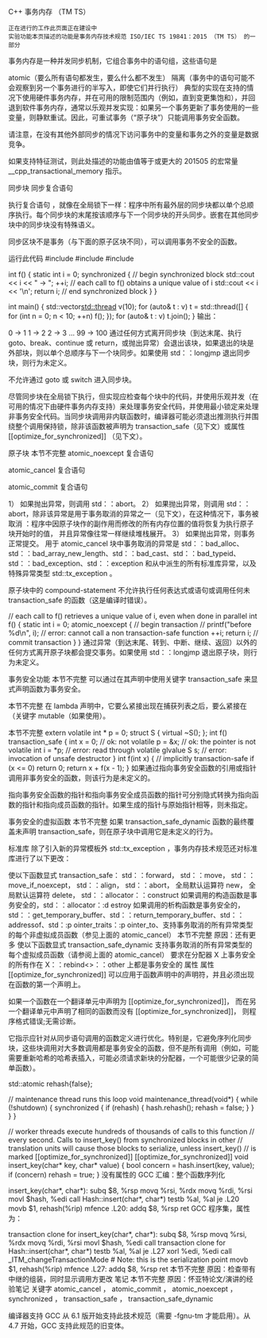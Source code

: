 C++ 事务内存 （TM TS）

	正在进行的工作此页面正在建设中
	实验功能本页描述的功能是事务内存技术规范 ISO/IEC TS 19841：2015 （TM TS） 的一部分
事务内存是一种并发同步机制，它组合事务中的语句组，这些语句是

atomic（要么所有语句都发生，要么什么都不发生）
隔离（事务中的语句可能不会观察到另一个事务进行的半写入，即使它们并行执行）
典型的实现在支持的情况下使用硬件事务内存，并在可用的限制范围内（例如，直到变更集饱和），并回退到软件事务内存，通常以乐观并发实现：如果另一个事务更新了事务使用的一些变量，则静默重试。因此，可重试事务（“原子块”）只能调用事务安全函数。

请注意，在没有其他外部同步的情况下访问事务中的变量和事务之外的变量是数据竞争。

如果支持特征测试，则此处描述的功能由值等于或更大的 201505 的宏常量 __cpp_transactional_memory 指示。

同步块
同步复合语句

执行复合语句 ，就像在全局锁下一样：程序中所有最外层的同步块都以单个总顺序执行。每个同步块的末尾按该顺序与下一个同步块的开头同步。嵌套在其他同步块中的同步块没有特殊语义。

同步区块不是事务（与下面的原子区块不同），可以调用事务不安全的函数。

运行此代码
#include <iostream>
#include <thread>
#include <vector>
 
int f()
{
    static int i = 0;
    synchronized { // begin synchronized block
        std::cout << i << " -> ";
        ++i;       // each call to f() obtains a unique value of i
        std::cout << i << '\n';
        return i;  // end synchronized block
    }
}
 
int main()
{
    std::vector<std::thread> v(10);
    for (auto& t : v)
        t = std::thread([] { for (int n = 0; n < 10; ++n) f(); });
    for (auto& t : v)
        t.join();
}
输出：

0 -> 1
1 -> 2
2 -> 3
...
99 -> 100
通过任何方式离开同步块（到达末尾、执行 goto、break、continue 或 return，或抛出异常）会退出该块，如果退出的块是外部块，则以单个总顺序与下一个块同步。如果使用 std：：longjmp 退出同步块，则行为未定义。

不允许通过 goto 或 switch 进入同步块。

尽管同步块在全局锁下执行，但实现应检查每个块中的代码，并使用乐观并发（在可用的情况下由硬件事务内存支持）来处理事务安全代码，并使用最小锁定来处理非事务安全代码。当同步块调用非内联函数时，编译器可能必须退出推测执行并围绕整个调用保持锁，除非该函数被声明为 transaction_safe（见下文）或属性 [[optimize_for_synchronized]] （见下文）。

原子块
本节不完整
atomic_noexcept 复合语句

atomic_cancel 复合语句

atomic_commit 复合语句

1） 如果抛出异常，则调用 std：：abort。
2） 如果抛出异常，则调用 std：：abort，除非该异常是用于事务取消的异常之一（见下文），在这种情况下，事务被取消 ：程序中因原子块作的副作用而修改的所有内存位置的值将恢复为执行原子块开始时的值， 并且异常像往常一样继续堆栈展开。
3） 如果抛出异常，则事务正常提交。
用于 atomic_cancel 块中事务取消的异常是 std：：bad_alloc、std：：bad_array_new_length、std：：bad_cast、std：：bad_typeid、std：：bad_exception、std：：exception 和从中派生的所有标准库异常，以及特殊异常类型 std::tx_exception<T> 。

原子块中的 compound-statement 不允许执行任何表达式或语句或调用任何未 transaction_safe 的函数（这是编译时错误）。

// each call to f() retrieves a unique value of i, even when done in parallel
int f()
{
    static int i = 0;
    atomic_noexcept { // begin transaction
//  printf("before %d\n", i); // error: cannot call a non transaction-safe function
        ++i;
        return i; // commit transaction
    }
}
通过异常（到达末尾、转到、中断、继续、返回）以外的任何方式离开原子块都会提交事务。如果使用 std：：longjmp 退出原子块，则行为未定义。

事务安全功能
本节不完整
可以通过在其声明中使用关键字 transaction_safe 来显式声明函数为事务安全。

本节不完整
在 lambda 声明中，它要么紧接出现在捕获列表之后，要么紧接在 （关键字 mutable（如果使用）。

本节不完整
extern volatile int * p = 0;
struct S
{
    virtual ~S();
};
int f() transaction_safe
{
    int x = 0;  // ok: not volatile
    p = &x;     // ok: the pointer is not volatile
    int i = *p; // error: read through volatile glvalue
    S s;        // error: invocation of unsafe destructor
}
int f(int x) { // implicitly transaction-safe
    if (x <= 0)
        return 0;
    return x + f(x - 1);
}
如果通过指向事务安全函数的引用或指针调用非事务安全的函数，则该行为是未定义的。


指向事务安全函数的指针和指向事务安全成员函数的指针可分别隐式转换为指向函数的指针和指向成员函数的指针。如果生成的指针与原始指针相等，则未指定。

事务安全的虚拟函数
本节不完整
如果 transaction_safe_dynamic 函数的最终覆盖未声明 transaction_safe，则在原子块中调用它是未定义的行为。

标准库
除了引入新的异常模板外 std::tx_exception ，事务内存技术规范还对标准库进行了以下更改：

使以下函数显式 transaction_safe：
std：：forward， std：：move， std：：move_if_noexcept， std：：align， std：：abort， 全局默认运算符 new， 全局默认运算符 delete， std：：allocator：：construct 如果调用的构造函数是事务安全的，std：：allocator：:d estroy 如果调用的析构函数是事务安全的， std：：get_temporary_buffer、std：：return_temporary_buffer、std：：addressof、std：:p ointer_traits：:p ointer_to、支持事务取消的所有异常类型的每个非虚拟成员函数（参见上面的 atomic_cancel）
本节不完整
原因：还有更多
使以下函数显式 transaction_safe_dynamic
支持事务取消的所有异常类型的每个虚拟成员函数（请参阅上面的 atomic_cancel）
要求在分配器 X 上事务安全的所有作在 X：：rebind<>：：other 上都是事务安全的
属性
属性 [[optimize_for_synchronized]] 可以应用于函数声明中的声明符，并且必须出现在函数的第一个声明上。

如果一个函数在一个翻译单元中声明为 [[optimize_for_synchronized]]， 而在另一个翻译单元中声明了相同的函数而没有 [[optimize_for_synchronized]]， 则程序格式错误;无需诊断。

它指示应针对从同步语句调用的函数定义进行优化。特别是，它避免序列化同步块，这些块调用对大多数调用都是事务安全的函数，但不是所有调用（例如，可能需要重新哈希的哈希表插入，可能必须请求新块的分配器，一个可能很少记录的简单函数）。

std::atomic<bool> rehash{false};
 
// maintenance thread runs this loop
void maintenance_thread(void*)
{
    while (!shutdown)
    {
        synchronized
        {
            if (rehash)
            {
                hash.rehash();
                rehash = false;
            }
        }
    }
}
 
// worker threads execute hundreds of thousands of calls to this function 
// every second. Calls to insert_key() from synchronized blocks in other
// translation units will cause those blocks to serialize, unless insert_key()
// is marked [[optimize_for_synchronized]]
[[optimize_for_synchronized]] void insert_key(char* key, char* value)
{
    bool concern = hash.insert(key, value);
    if (concern)
        rehash = true;
}
没有属性的 GCC 汇编：整个函数序列化

insert_key(char*, char*):
	subq	$8, %rsp
	movq	%rsi, %rdx
	movq	%rdi, %rsi
	movl	$hash, %edi
	call	Hash::insert(char*, char*)
	testb	%al, %al
	je	.L20
	movb	$1, rehash(%rip)
	mfence
.L20:
	addq	$8, %rsp
	ret
GCC 程序集，属性为：

transaction clone for insert_key(char*, char*):
	subq	$8, %rsp
	movq	%rsi, %rdx
	movq	%rdi, %rsi
	movl	$hash, %edi
	call	transaction clone for Hash::insert(char*, char*)
	testb	%al, %al
	je	.L27
	xorl	%edi, %edi
	call	_ITM_changeTransactionMode # Note: this is the serialization point
	movb	$1, rehash(%rip)
	mfence
.L27:
	addq	$8, %rsp
	ret
本节不完整
原因：检查带有中继的组装，同时显示调用方更改
笔记
本节不完整
原因：怀亚特论文/演讲的经验笔记
关键字
atomic_cancel ， atomic_commit ， atomic_noexcept ， synchronized ， transaction_safe ， transaction_safe_dynamic

编译器支持
GCC 从 6.1 版开始支持此技术规范（需要 -fgnu-tm 才能启用）。从 4.7 开始，GCC 支持此规范的旧变体。
